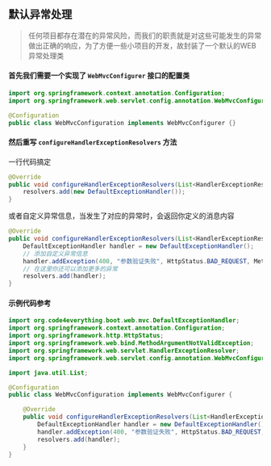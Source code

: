 ## 默认异常处理

> 任何项目都存在潜在的异常风险，而我们的职责就是对这些可能发生的异常做出正确的响应，为了方便一些小项目的开发，故封装了一个默认的WEB异常处理类

#### 首先我们需要一个实现了 `WebMvcConfigurer` 接口的配置类

``` java
import org.springframework.context.annotation.Configuration;
import org.springframework.web.servlet.config.annotation.WebMvcConfigurer;

@Configuration
public class WebMvcConfiguration implements WebMvcConfigurer {}
```

#### 然后重写 `configureHandlerExceptionResolvers` 方法

一行代码搞定

``` java
@Override
public void configureHandlerExceptionResolvers(List<HandlerExceptionResolver> resolvers) {
    resolvers.add(new DefaultExceptionHandler());
}
```

或者自定义异常信息，当发生了对应的异常时，会返回你定义的消息内容

``` java
@Override
public void configureHandlerExceptionResolvers(List<HandlerExceptionResolver> resolvers) {
    DefaultExceptionHandler handler = new DefaultExceptionHandler();
    // 添加自定义异常信息
    handler.addException(400, "参数验证失败", HttpStatus.BAD_REQUEST, MethodArgumentNotValidException.class);
    // 在这里你还可以添加更多的异常
    resolvers.add(handler);
}
```

#### 示例代码参考

``` java
import org.code4everything.boot.web.mvc.DefaultExceptionHandler;
import org.springframework.context.annotation.Configuration;
import org.springframework.http.HttpStatus;
import org.springframework.web.bind.MethodArgumentNotValidException;
import org.springframework.web.servlet.HandlerExceptionResolver;
import org.springframework.web.servlet.config.annotation.WebMvcConfigurer;

import java.util.List;

@Configuration
public class WebMvcConfiguration implements WebMvcConfigurer {

    @Override
    public void configureHandlerExceptionResolvers(List<HandlerExceptionResolver> resolvers) {
        DefaultExceptionHandler handler = new DefaultExceptionHandler();
        handler.addException(400, "参数验证失败", HttpStatus.BAD_REQUEST, MethodArgumentNotValidException.class);
        resolvers.add(handler);
    }
}
```
